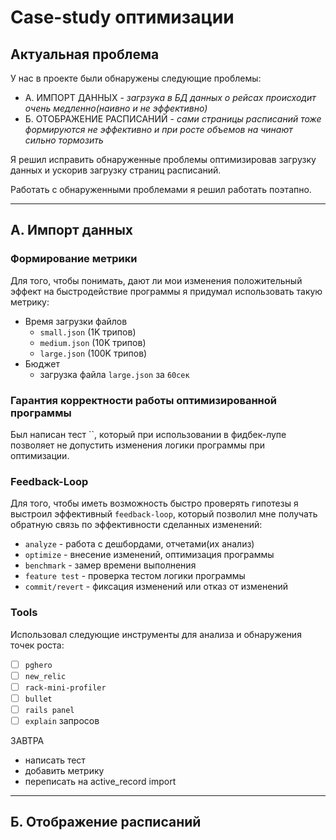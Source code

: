 # Case-study оптимизации

## Актуальная проблема
У нас в проекте были обнаружены следующие проблемы:

* А. ИМПОРТ ДАННЫХ - _загрзука в БД данных о рейсах происходит очень медленно(наивно и не эффективно)_
* Б. ОТОБРАЖЕНИЕ РАСПИСАНИЙ - _сами страницы расписаний тоже формируются не эффективно и при росте объемов на чинают сильно тормозить_

Я решил исправить обнаруженные проблемы оптимизировав загрузку данных и ускорив загрузку страниц расписаний.

Работать с обнаруженными проблемами я решил работать поэтапно.

---
## А. Импорт данных
### Формирование метрики
Для того, чтобы понимать, дают ли мои изменения положительный эффект на быстродействие программы я придумал использовать такую метрику:
* Время загрузки файлов
  * `small.json` (1K трипов) 
  * `medium.json` (10K трипов) 
  * `large.json` (100K трипов)
* Бюджет
  * загрузка файла `large.json` за `60сек`
    
### Гарантия корректности работы оптимизированной программы
Был написан тест ``, который при использовании в фидбек-лупе позволяет не допустить изменения логики программы при оптимизации.

### Feedback-Loop
Для того, чтобы иметь возможность быстро проверять гипотезы я выстроил эффективный `feedback-loop`, который позволил мне получать обратную связь по эффективности сделанных изменений:
* `analyze` - работа с дешбордами, отчетами(их анализ)
* `optimize` - внесение изменений, оптимизация программы
* `benchmark` - замер времени выполнения 
* `feature test` - проверка тестом логики программы
* `commit/revert` - фиксация изменений или отказ от изменений

### Tools
Использовал следующие инструменты для анализа и обнаружения точек роста:
- [ ] `pghero`
- [ ] `new_relic`
- [ ] `rack-mini-profiler`
- [ ] `bullet`
- [ ] `rails panel`
- [ ] `explain` запросов

ЗАВТРА
* написать тест
* добавить метрику
* переписать на active_record import

---
## Б. Отображение расписаний
